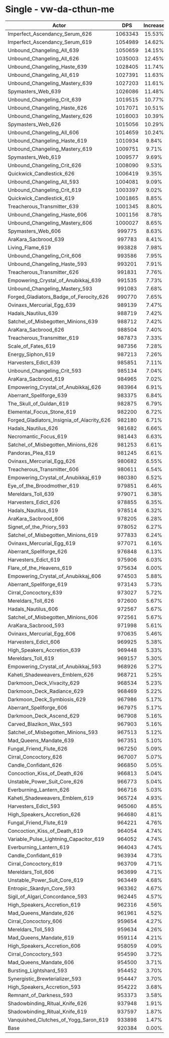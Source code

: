 # Single - vw-da-cthun-me
| Actor | DPS | Increase |
|---|:---:|:---:|
|Imperfect_Ascendancy_Serum_626|1063343|15.53%|
|Imperfect_Ascendancy_Serum_619|1054989|14.62%|
|Unbound_Changeling_All_639|1050659|14.15%|
|Unbound_Changeling_All_626|1035003|12.45%|
|Unbound_Changeling_Haste_639|1028405|11.74%|
|Unbound_Changeling_All_619|1027391|11.63%|
|Unbound_Changeling_Mastery_639|1027203|11.61%|
|Spymasters_Web_639|1026086|11.48%|
|Unbound_Changeling_Crit_639|1019515|10.77%|
|Unbound_Changeling_Haste_626|1017071|10.51%|
|Unbound_Changeling_Mastery_626|1016003|10.39%|
|Spymasters_Web_626|1015056|10.29%|
|Unbound_Changeling_All_606|1014659|10.24%|
|Unbound_Changeling_Haste_619|1010934|9.84%|
|Unbound_Changeling_Mastery_619|1009751|9.71%|
|Spymasters_Web_619|1009577|9.69%|
|Unbound_Changeling_Crit_626|1008090|9.53%|
|Quickwick_Candlestick_626|1006419|9.35%|
|Unbound_Changeling_All_593|1004081|9.09%|
|Unbound_Changeling_Crit_619|1003397|9.02%|
|Quickwick_Candlestick_619|1001865|8.85%|
|Treacherous_Transmitter_639|1001345|8.80%|
|Unbound_Changeling_Haste_606|1001156|8.78%|
|Unbound_Changeling_Mastery_606|1000027|8.65%|
|Spymasters_Web_606|999775|8.63%|
|AraKara_Sacbrood_639|997783|8.41%|
|Living_Flame_619|993828|7.98%|
|Unbound_Changeling_Crit_606|993586|7.95%|
|Unbound_Changeling_Haste_593|993201|7.91%|
|Treacherous_Transmitter_626|991831|7.76%|
|Empowering_Crystal_of_Anubikkaj_639|991535|7.73%|
|Unbound_Changeling_Mastery_593|991083|7.68%|
|Forged_Gladiators_Badge_of_Ferocity_626|990770|7.65%|
|Ovinaxs_Mercurial_Egg_639|989139|7.47%|
|Hadals_Nautilus_639|988719|7.42%|
|Satchel_of_Misbegotten_Minions_639|988712|7.42%|
|AraKara_Sacbrood_626|988504|7.40%|
|Treacherous_Transmitter_619|987873|7.33%|
|Scale_of_Fates_619|987356|7.28%|
|Energy_Siphon_619|987213|7.26%|
|Harvesters_Edict_639|985851|7.11%|
|Unbound_Changeling_Crit_593|985134|7.04%|
|AraKara_Sacbrood_619|984965|7.02%|
|Empowering_Crystal_of_Anubikkaj_626|983964|6.91%|
|Aberrant_Spellforge_639|983375|6.84%|
|The_Skull_of_Guldan_619|982875|6.79%|
|Elemental_Focus_Stone_619|982200|6.72%|
|Forged_Gladiators_Insignia_of_Alacrity_626|982180|6.71%|
|Hadals_Nautilus_626|981682|6.66%|
|Necromantic_Focus_619|981443|6.63%|
|Satchel_of_Misbegotten_Minions_626|981253|6.61%|
|Pandoras_Plea_619|981245|6.61%|
|Ovinaxs_Mercurial_Egg_626|980682|6.55%|
|Treacherous_Transmitter_606|980611|6.54%|
|Empowering_Crystal_of_Anubikkaj_619|980380|6.52%|
|Eye_of_the_Broodmother_619|979851|6.46%|
|Mereldars_Toll_639|979071|6.38%|
|Harvesters_Edict_626|978855|6.35%|
|Hadals_Nautilus_619|978514|6.32%|
|AraKara_Sacbrood_606|978205|6.28%|
|Signet_of_the_Priory_593|978052|6.27%|
|Satchel_of_Misbegotten_Minions_619|977833|6.24%|
|Ovinaxs_Mercurial_Egg_619|977071|6.16%|
|Aberrant_Spellforge_626|976848|6.13%|
|Harvesters_Edict_619|975906|6.03%|
|Flare_of_the_Heavens_619|975634|6.00%|
|Empowering_Crystal_of_Anubikkaj_606|974503|5.88%|
|Aberrant_Spellforge_619|973143|5.73%|
|Cirral_Concoctory_639|973027|5.72%|
|Mereldars_Toll_626|972600|5.67%|
|Hadals_Nautilus_606|972567|5.67%|
|Satchel_of_Misbegotten_Minions_606|972561|5.67%|
|AraKara_Sacbrood_593|971998|5.61%|
|Ovinaxs_Mercurial_Egg_606|970635|5.46%|
|Harvesters_Edict_606|969925|5.38%|
|High_Speakers_Accretion_639|969448|5.33%|
|Mereldars_Toll_619|969157|5.30%|
|Empowering_Crystal_of_Anubikkaj_593|968926|5.27%|
|Kaheti_Shadeweavers_Emblem_626|968721|5.25%|
|Darkmoon_Deck_Vivacity_629|968534|5.23%|
|Darkmoon_Deck_Radiance_629|968469|5.22%|
|Darkmoon_Deck_Symbiosis_629|967986|5.17%|
|Aberrant_Spellforge_606|967975|5.17%|
|Darkmoon_Deck_Ascend_629|967908|5.16%|
|Carved_Blazikon_Wax_593|967903|5.16%|
|Satchel_of_Misbegotten_Minions_593|967513|5.12%|
|Mad_Queens_Mandate_639|967351|5.10%|
|Fungal_Friend_Flute_626|967250|5.09%|
|Cirral_Concoctory_626|967007|5.07%|
|Candle_Confidant_626|966850|5.05%|
|Concoction_Kiss_of_Death_626|966813|5.04%|
|Unstable_Power_Suit_Core_626|966773|5.04%|
|Everburning_Lantern_626|966716|5.03%|
|Kaheti_Shadeweavers_Emblem_619|965724|4.93%|
|Harvesters_Edict_593|965060|4.85%|
|High_Speakers_Accretion_626|964680|4.81%|
|Fungal_Friend_Flute_619|964221|4.76%|
|Concoction_Kiss_of_Death_619|964054|4.74%|
|Variable_Pulse_Lightning_Capacitor_619|964052|4.74%|
|Everburning_Lantern_619|964043|4.74%|
|Candle_Confidant_619|963934|4.73%|
|Cirral_Concoctory_619|963709|4.71%|
|Mereldars_Toll_606|963699|4.71%|
|Unstable_Power_Suit_Core_619|963449|4.68%|
|Entropic_Skardyn_Core_593|963362|4.67%|
|Sigil_of_Algari_Concordance_593|962445|4.57%|
|High_Speakers_Accretion_619|962316|4.56%|
|Mad_Queens_Mandate_626|961961|4.52%|
|Cirral_Concoctory_606|959654|4.27%|
|Mereldars_Toll_593|959634|4.26%|
|Mad_Queens_Mandate_619|959114|4.21%|
|High_Speakers_Accretion_606|958059|4.09%|
|Cirral_Concoctory_593|954590|3.72%|
|Mad_Queens_Mandate_606|954500|3.71%|
|Bursting_Lightshard_593|954452|3.70%|
|Synergistic_Brewterializer_593|954447|3.70%|
|High_Speakers_Accretion_593|954222|3.68%|
|Remnant_of_Darkness_593|953373|3.58%|
|Shadowbinding_Ritual_Knife_626|937948|1.91%|
|Shadowbinding_Ritual_Knife_619|937597|1.87%|
|Vanquished_Clutches_of_Yogg_Saron_619|933898|1.47%|
|Base|920384|0.00%|
